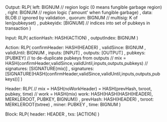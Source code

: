 Output: RLP(
    left: BIGNUM // region logic (0 means fungible garbage region)
  , right: BIGNUM // region logic ('amount' when fungible garbage)
  , data: BLOB // ignored by validation
  , quorum: BIGNUM // multisig: K of len(pubkeyset)
  , pubkeyidx: [BIGNUM] // indices into set of pubkeys in transaction
)

Input: RLP(
    actionHash: HASH(ACTION)
  , outputIndex: BIGNUM
)

Action: RLP(
    confirmHeader: HASH(HEADER)
  , validSince: BIGNUM
  , validUntil: BIGNUM
  , inputs: [INPUT]
  , outputs: [OUTPUT]
  , pubkeys: [PUBKEY] // to de-duplicate pubkeys from outputs
// mix = HASH(confirmHeader,validSince,validUntil,inputs,outputs,pubkeys)
// signatures: [SIGNATURE(mix)]
  , signatures: [SIGNATURE(HASH(confirmHeader,validSince,validUntil,inputs,outputs,pubkeys))]
)

Header: RLP(
// mix = HASH(noWorkHeader) = HASH(prevHash, txroot, pubkey, time)
// work = HASH(mix)
    work: HASH(HASH(HASH(HEADER), MERKLEROOT, PUBKEY, BIGNUM))
  , prevHash: HASH(HEADER)
  , txroot: MERKLEROOT(txtree)
  , miner: PUBKEY
  , time: BIGNUM
)

Block: RLP(
    header: HEADER
  , txs: [ACTION]
)


